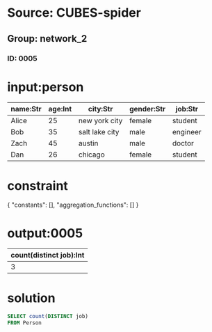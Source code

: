 # Source: CUBES-spider
## Group: network_2
### ID: 0005

# input:person

| name:Str | age:Int | city:Str | gender:Str | job:Str |
|---|---|---|---|---|
| Alice | 25 | new york city | female | student |
| Bob | 35 | salt lake city | male | engineer |
| Zach | 45 | austin | male | doctor |
| Dan | 26 | chicago | female | student |

# constraint

{
  "constants": [],
  "aggregation_functions": []
}

# output:0005

| count(distinct job):Int |
|---|
| 3 |

# solution

```sql
SELECT count(DISTINCT job)
FROM Person
```
